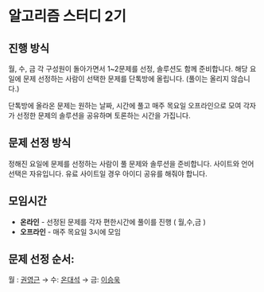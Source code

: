# 알고리즘 스터디 2기 

## 진행 방식
월, 수, 금 각 구성원이 돌아가면서 1~2문제를 선정, 솔루션도 함께 준비합니다. 해당 요일에 문제 선정하는 사람이 선택한 문제를 단톡방에 올립니다. (풀이는 올리지 않습니다.) 

단톡방에 올라온 문제는 원하는 날짜, 시간에 풀고 매주 목요일 오프라인으로 모여 각자가 선정한 문제의 솔루션을 공유하며 토론하는 시간을 가집니다.

## 문제 선정 방식

정해진 요일에 문제를 선정하는 사람이 풀 문제와 솔루션을 준비합니다. 사이트와 언어 선택은 자유입니다. 
유료 사이트일 경우 아이디 공유를 해줘야 합니다. 

## 모임시간

- **온라인** - 선정된 문제를 각자 편한시간에 풀이를 진행 ( 월,수,금 )
- **오프라인** - 매주 목요일 3시에 모임

## 문제 선정 순서:

월 : [권영근](https://github.com/KwonYG) → 수: [온대석](https://github.com/onsuk) → 금: [이승욱](https://github.com/SeungUkLee)
